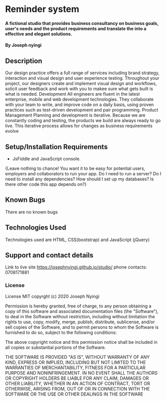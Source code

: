 #  Reminder system

#### A fictional studio that provides business consultancy on business goals, user's needs and the product requirements and translate the into a effective and elegant solutions.

#### By Joseph nyingi 

## Description
 Our design practice offers a full range of services including brand strategy, interaction and visual design and user experience testing. Throughout your project, our designers create and implement visual design and workflows, solicit user feedback and work with you to makee sure what gets built is what is needed.  Development  All engineers are fluent in the latest enterprise, mobile and web development technologies. They collaborate with your team to write, and improve code on a daily basis, using proven practices such as test-driven development and pair programming.  Product Management  Planning and development is iterative. Because we are constantly coding and testing, the products we build are always ready to go live. This iterative process allows for changes as business requirements evolve
 
## Setup/Installation Requirements
* JsFiddle and JavaScript console.

{Leave nothing to chance! You want it to be easy for potential users, employers and collaborators to run your app. Do I need to run a server? Do I need to install any dependencies? How should I set up my databases? Is there other code this app depends on?}
## Known Bugs
There are no known bugs

## Technologies Used
Technologies used are HTML, CSS(bootstrap) and JavaScript (jQuery)
## Support and contact details
Link to live site https://josephnyingi.github.io/studio/
phone contacts: 0708171881
### License
License
MIT copyrght (c) 2020 Joseph Nyingi

Permission is hereby granted, free of charge, to any person obtaining a copy of this software and associated documentation files (the "Software"), to deal in the Software without restriction, including without limitation the rights to use, copy, modify, merge, publish, distribute, sublicense, and/or sell copies of the Software, and to permit persons to whom the Software is furnished to do so, subject to the following conditions:

The above copyright notice and this permission notice shall be included in all copies or substantial portions of the Software.

THE SOFTWARE IS PROVIDED "AS IS", WITHOUT WARRANTY OF ANY KIND, EXPRESS OR IMPLIED, INCLUDING BUT NOT LIMITED TO THE WARRANTIES OF MERCHANTABILITY, FITNESS FOR A PARTICULAR PURPOSE AND NONINFRINGEMENT. IN NO EVENT SHALL THE AUTHORS OR COPYRIGHT HOLDERS BE LIABLE FOR ANY CLAIM, DAMAGES OR OTHER LIABILITY, WHETHER IN AN ACTION OF CONTRACT, TORT OR OTHERWISE, ARISING FROM, OUT OF OR IN CONNECTION WITH THE SOFTWARE OR THE USE OR OTHER DEALINGS IN THE SOFTWARE